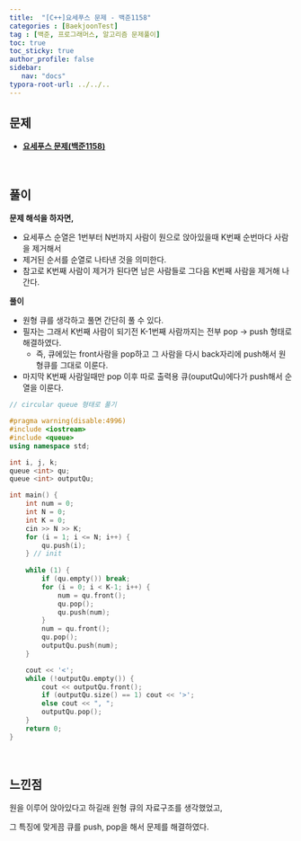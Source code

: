 ```yaml
---
title:  "[C++]요세푸스 문제 - 백준1158"
categories : [BaekjoonTest]
tag : [백준, 프로그래머스, 알고리즘 문제풀이]
toc: true
toc_sticky: true
author_profile: false
sidebar:
   nav: "docs"
typora-root-url: ../../..
---
```




## 문제

* **[요세푸스 문제(백준1158)](https://www.acmicpc.net/problem/1158)**

<br>

## 풀이

**문제 해석을 하자면,**

* 요세푸스 순열은 1번부터 N번까지 사람이 원으로 앉아있을때 K번째 순번마다 사람을 제거해서
* 제거된 순서를 순열로 나타낸 것을 의미한다.
* 참고로 K번째 사람이 제거가 된다면 남은 사람들로 그다음 K번째 사람을 제거해 나간다.



**풀이**

* 원형 큐를 생각하고 풀면 간단히 풀 수 있다.
* 필자는 그래서 K번째 사람이 되기전 K-1번째 사람까지는 전부 pop -> push 형태로 해결하였다.
  * 즉, 큐에있는 front사람을 pop하고 그 사람을 다시 back자리에 push해서 원형큐를 그대로 이룬다.
* 마지막 K번째 사람일때만 pop 이후 따로 출력용 큐(ouputQu)에다가 push해서 순열을 이룬다.



```c++
// circular queue 형태로 풀기

#pragma warning(disable:4996)
#include <iostream>
#include <queue>
using namespace std;

int i, j, k;
queue <int> qu;
queue <int> outputQu;

int main() {
	int num = 0;
	int N = 0;
	int K = 0;
	cin >> N >> K;
	for (i = 1; i <= N; i++) {
		qu.push(i);
	} // init
	
	while (1) {
		if (qu.empty()) break;
		for (i = 0; i < K-1; i++) {
			num = qu.front();
			qu.pop();
			qu.push(num);
		}
		num = qu.front();
		qu.pop();
		outputQu.push(num);
	}

	cout << '<';
	while (!outputQu.empty()) {
		cout << outputQu.front();
		if (outputQu.size() == 1) cout << '>';
		else cout << ", ";
		outputQu.pop();
	}
	return 0;
}
```

<br>

## 느낀점

원을 이루어 앉아있다고 하길래 원형 큐의 자료구조를 생각했었고,

그 특징에 맞게끔 큐를 push, pop을 해서 문제를 해결하였다.



